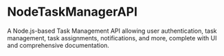 # NodeTaskManagerAPI
A Node.js-based Task Management API allowing user authentication, task management, task assignments, notifications, and more, complete with UI and comprehensive documentation.
